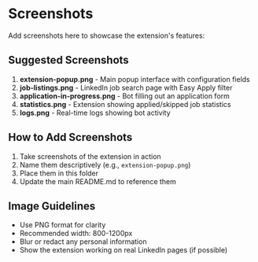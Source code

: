# Screenshots

Add screenshots here to showcase the extension's features:

## Suggested Screenshots

1. **extension-popup.png** - Main popup interface with configuration fields
2. **job-listings.png** - LinkedIn job search page with Easy Apply filter
3. **application-in-progress.png** - Bot filling out an application form
4. **statistics.png** - Extension showing applied/skipped job statistics
5. **logs.png** - Real-time logs showing bot activity

## How to Add Screenshots

1. Take screenshots of the extension in action
2. Name them descriptively (e.g., `extension-popup.png`)
3. Place them in this folder
4. Update the main README.md to reference them

## Image Guidelines

- Use PNG format for clarity
- Recommended width: 800-1200px
- Blur or redact any personal information
- Show the extension working on real LinkedIn pages (if possible)
